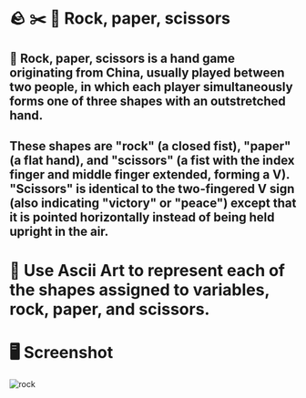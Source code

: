 # :rock: :scissors: :page_facing_up: Rock, paper, scissors

## 📝 Rock, paper, scissors is a hand game originating from China, usually played between two people, in which each player simultaneously forms one of three shapes with an outstretched hand. 

## These shapes are "rock" (a closed fist), "paper" (a flat hand), and "scissors" (a fist with the index finger and middle finger extended, forming a V). "Scissors" is identical to the two-fingered V sign (also indicating "victory" or "peace") except that it is pointed horizontally instead of being held upright in the air. 

# 🔣 Use Ascii Art to represent each of the shapes assigned to variables, rock, paper, and scissors. 

# 🖥️ Screenshot

![rock](https://user-images.githubusercontent.com/118696796/204404467-da593e31-8a84-4009-8a2d-8d26f54783b2.png)

